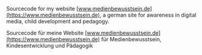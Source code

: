 Sourcecode for my website [www.medienbewusstsein.de](https://www.medienbewusstsein.de), a german site for awareness in digital media, child development and pedagogy.

Sourcecode für meine Website [www.medienbewusstsein.de](https://www.medienbewusstsein.de) für Medienbewusstsein, Kindesentwicklung und Pädagogik